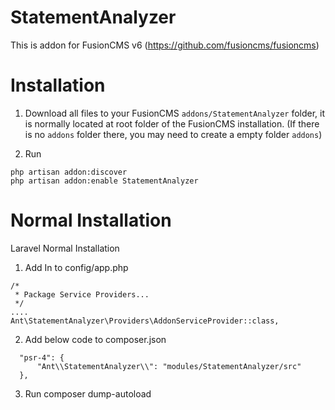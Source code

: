 # StatementAnalyzer
This is addon for FusionCMS v6 (https://github.com/fusioncms/fusioncms)

# Installation #
1. Download all files to your FusionCMS `addons/StatementAnalyzer` folder, it is normally located at root folder of the FusionCMS installation. (If there is no `addons` folder there, you may need to create a empty folder `addons`)

2. Run 
```
php artisan addon:discover
php artisan addon:enable StatementAnalyzer
``` 

# Normal Installation
Laravel Normal Installation  
1. Add In to config/app.php
```
/*
 * Package Service Providers...
 */
....
Ant\StatementAnalyzer\Providers\AddonServiceProvider::class,
```
  
2. Add below code to composer.json
```
  "psr-4": {
      "Ant\\StatementAnalyzer\\": "modules/StatementAnalyzer/src"
  },

```
  
3. Run composer dump-autoload

